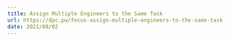 ```yaml
---
title: Assign Multiple Engineers to the Same Task
url: https://dpc.pw/focus-assign-multiple-engineers-to-the-same-task
date: 2021/08/02
---
```

